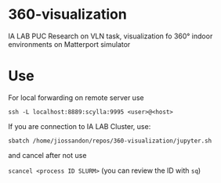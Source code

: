 # 360-visualization
IA LAB PUC Research on VLN task, visualization fo 360° indoor environments on Matterport simulator

# Use

For local forwarding on remote server use

`ssh -L localhost:8889:scylla:9995 <user>@<host>`

If you are connection to IA LAB Cluster, use:

`sbatch /home/jiossandon/repos/360-visualization/jupyter.sh`

and cancel after not use

`scancel <process ID SLURM>` (you can review the ID with `sq`)
